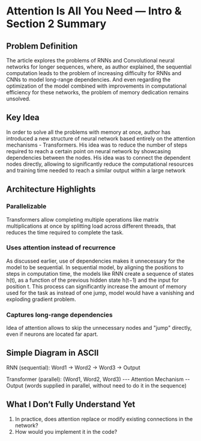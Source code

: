 # Attention Is All You Need — Intro & Section 2 Summary

## Problem Definition
The article explores the problems of RNNs and Convolutional neural networks for longer sequences, where, as author explained,
the sequential computation leads to the problem of increasing difficulty for RNNs and CNNs to model long-range dependencies. And even regarding
the optimization of the model combined with improvements in computational efficiency for these networks, the problem of memory dedication
remains unsolved.

## Key Idea
In order to solve all the problems with memory at once, author has introduced a new structure of neural network based entirely on the 
attention mechanisms - Transformers. His idea was to reduce the number of steps required to reach a certain point on neural network by showcasing dependencies
between the nodes. His idea was to connect the dependent nodes directly, allowing to significantly reduce the computational resources and training time needed to reach a similar output within a large network

## Architecture Highlights

### Parallelizable 
Transformers allow completing multiple operations like matrix multiplications at once by splitting load across different threads, that reduces the time required to complete the task.

### Uses attention instead of recurrence
As discussed earlier, use of dependencies makes it unnecessary for the model to be sequential. In sequential model, by aligning the positions to steps in computation time, the models like RNN create
a sequence of states h(t), as a function of the previous hidden state h(t−1) and the input for position t. This process can significantly increase the amount of memory used for the task as instead of one jump, model
would have a vanishing and exploding gradient problem.

### Captures long-range dependencies
Idea of attention allows to skip the unnecessary nodes and "jump" directly, even if neurons are located far apart. 

## Simple Diagram in ASCII

RNN (sequential):   Word1 -> Word2 -> Word3 -> Output


Transformer (parallel):
(Word1, Word2, Word3) --- Attention Mechanism -- Output
(words supplied in parallel, without need to do it in the sequence)

## What I Don’t Fully Understand Yet
1. In practice, does attention replace or modify existing connections in the network?
2. How would you implement it in the code?
